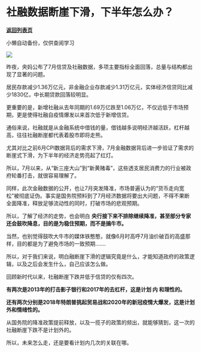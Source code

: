 # 社融数据断崖下滑，下半年怎么办？

[**返回列表页**](/gzh/政事堂2019)

小懒自动备份，仅供查阅学习

![](https://mmbiz.qpic.cn/mmbiz_jpg/rxhS23yu8cMvtAv3NfbrMseqaicMO2dyGIlqxgUOREKpvk4FzBKGMsCpzUV1HzjGiaQicibzkAbRCQxn6rS4u25yeg/640?wx_fmt=jpeg)

  

昨夜，央妈公布了7月信贷及社融数据，多项主要指标全面回落，总量与结构都出现了显著的问题。  

  

居民存款减少1.36万亿元，非金融企业存款减少1.31万亿元，实体经济信贷同比减少1830亿，中长期贷款回落较明显。

  

更重要的是，新增社融从去年同期的1.69万亿跌至1.06万亿，不仅远低于市场预期，更是使得社融自疫情爆发以来首次低于新增信贷。

  

通俗来说，社融就是从金融系统中借钱的量，借钱越多说明经济越活跃，杠杆越高，往往社融断崖都代表着股市即将走熊。

  

尤其对比之前6月CPI数据背后的需求下滑，7月金融数据背后进一步验证了需求的断崖式下滑，为下半年的经济走势亮起了红灯。

  

所以，7月以来，从“新三座大山”到“新黄赌毒”，这些透支居民消费力的行业被政府轮番打击，就很容易理解了。

  

同样，此次金融数据的公开，也让7月突发降准，市场普遍认为的“货币走向宽松”被彻底证伪。事实是国务院预料到了7月经济数据将要出大问题，不得不果断全面降准，释放足够流动性的同时，打破市场的悲观预期。

  

所以，了解了经济的走势，也会明白 **央行接下来不排除继续降准，甚至部分专家还会鼓吹降息，目的是为稳住预期，而不是搞牛市。**

  

当然，也别觉得鼓吹大牛市的媒体铁憨憨，就像6月时高呼7月油价破百的高盛那样，目的都是为了避免市场的一致预期.......

  

所以，对于我们来说，明白融断崖下滑的逻辑究竟是什么，才能知道政府的政策逻辑，以及之后会发生什么，自己应该怎么做。

  

回顾新时代以来，社融断崖下跌并低于信贷的仅有四次。  

  

 **有两次是2013年的打击影子银行和2017年的去杠杆，这是计划 **内** 和理性的。**

  

 **还有两次分别是2018年特朗普挑起贸易战和2020年的新冠疫情大爆发，这是计划外和情绪性的。**

  

从国务院的降准政策提前释放，以及一揽子的政策的频出，就能够猜到，这一次的社融断崖下跌不是计划外的。

  

所以，未来怎么走，还是要看计划内几次的关联在哪。

  

